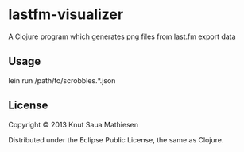 # lastfm-visualizer

A Clojure program which generates png files from last.fm export data

## Usage

lein run /path/to/scrobbles.*.json

## License

Copyright © 2013 Knut Saua Mathiesen

Distributed under the Eclipse Public License, the same as Clojure.
